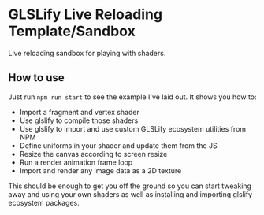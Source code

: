# GLSLify Live Reloading Template/Sandbox

Live reloading sandbox for playing with shaders.

## How to use

Just run `npm run start` to see the example I've laid out. It shows you how to:
* Import a fragment and vertex shader
* Use glslify to compile those shaders
* Use glslify to import and use custom GLSLify ecosystem utilities from NPM
* Define uniforms in your shader and update them from the JS
* Resize the canvas according to screen resize
* Run a render animation frame loop
* Import and render any image data as a 2D texture

This should be enough to get you off the ground so you can start tweaking away and using your own shaders as well as installing and importing glslify ecosystem packages.
